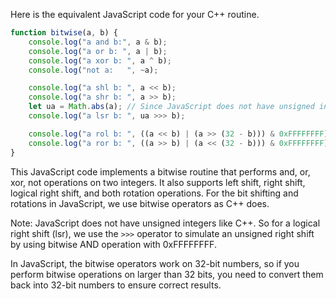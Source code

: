 Here is the equivalent JavaScript code for your C++ routine. 

```JavaScript
function bitwise(a, b) {
    console.log("a and b:", a & b);
    console.log("a or b: ", a | b);
    console.log("a xor b: ", a ^ b);
    console.log("not a:   ", ~a);

    console.log("a shl b: ", a << b);
    console.log("a shr b: ", a >> b);
    let ua = Math.abs(a); // Since JavaScript does not have unsigned integers, we use Math.abs to simulate an unsigned right shift
    console.log("a lsr b: ", ua >>> b);

    console.log("a rol b: ", ((a << b) | (a >> (32 - b))) & 0xFFFFFFFF);
    console.log("a ror b: ", ((a >> b) | (a << (32 - b))) & 0xFFFFFFFF);
}
```
This JavaScript code implements a bitwise routine that performs and, or, xor, not operations on two integers. It also supports left shift, right shift, logical right shift, and both rotation operations. For the bit shifting and rotations in JavaScript, we use bitwise operators as C++ does. 

Note: JavaScript does not have unsigned integers like C++. So for a logical right shift (lsr), we use the `>>>` operator to simulate an unsigned right shift by using bitwise AND operation with 0xFFFFFFFF.

In JavaScript, the bitwise operators work on 32-bit numbers, so if you perform bitwise operations on larger than 32 bits, you need to convert them back into 32-bit numbers to ensure correct results.
